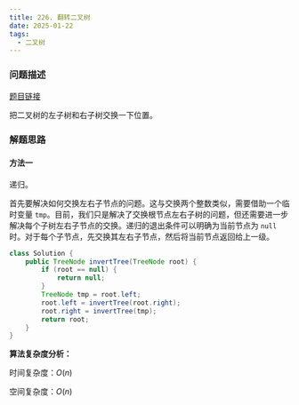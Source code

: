 ```yaml
---
title: 226. 翻转二叉树
date: 2025-01-22
tags:
  - 二叉树
---
```


### 问题描述

[题目链接](https://leetcode.cn/problems/invert-binary-tree/description/)

把二叉树的左子树和右子树交换一下位置。

### 解题思路

#### 方法一

递归。

首先要解决如何交换左右子节点的问题。这与交换两个整数类似，需要借助一个临时变量 `tmp`。目前，我们只是解决了交换根节点左右子树的问题，但还需要进一步解决每个子树左右子节点的交换。递归的退出条件可以明确为当前节点为 `null` 时。对于每个子节点，先交换其左右子节点，然后将当前节点返回给上一级。

```java
class Solution {
    public TreeNode invertTree(TreeNode root) {
        if (root == null) {
            return null;
        }
        TreeNode tmp = root.left;
        root.left = invertTree(root.right);
        root.right = invertTree(tmp);
        return root;
    }
}
```

**算法复杂度分析：**

时间复杂度：$O(n)$

空间复杂度：$O(n)$
